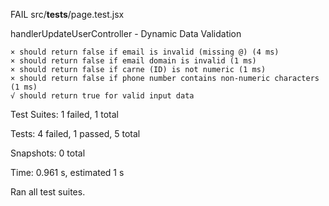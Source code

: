 FAIL src/**tests**/page.test.jsx

handlerUpdateUserController - Dynamic Data Validation

    × should return false if email is invalid (missing @) (4 ms)
    × should return false if email domain is invalid (1 ms)
    × should return false if carne (ID) is not numeric (1 ms)
    × should return false if phone number contains non-numeric characters (1 ms)
    √ should return true for valid input data

Test Suites: 1 failed, 1 total

Tests: 4 failed, 1 passed, 5 total

Snapshots: 0 total

Time: 0.961 s, estimated 1 s

Ran all test suites.

